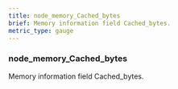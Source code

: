 ```yaml
---
title: node_memory_Cached_bytes
brief: Memory information field Cached_bytes.
metric_type: gauge
---
```

### node_memory_Cached_bytes

Memory information field Cached_bytes.